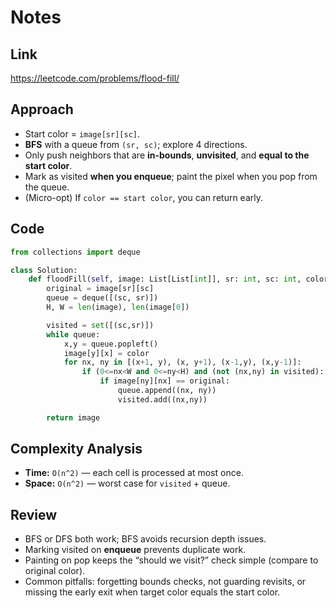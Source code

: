 # Notes

## Link
https://leetcode.com/problems/flood-fill/

## Approach
- Start color = `image[sr][sc]`.  
- **BFS** with a queue from `(sr, sc)`; explore 4 directions.  
- Only push neighbors that are **in-bounds**, **unvisited**, and **equal to the start color**.  
- Mark as visited **when you enqueue**; paint the pixel when you pop from the queue.  
- (Micro-opt) If `color == start color`, you can return early.

## Code
``` python
from collections import deque

class Solution:
    def floodFill(self, image: List[List[int]], sr: int, sc: int, color: int) -> List[List[int]]:
        original = image[sr][sc]
        queue = deque([(sc, sr)])
        H, W = len(image), len(image[0])

        visited = set([(sc,sr)])
        while queue:
            x,y = queue.popleft()
            image[y][x] = color
            for nx, ny in [(x+1, y), (x, y+1), (x-1,y), (x,y-1)]:
                if (0<=nx<W and 0<=ny<H) and (not (nx,ny) in visited):
                    if image[ny][nx] == original:
                        queue.append((nx, ny))
                        visited.add((nx,ny))

        return image
```

## Complexity Analysis
- **Time:** `O(n^2)` — each cell is processed at most once.  
- **Space:** `O(n^2)` — worst case for `visited` + queue.

## Review
- BFS or DFS both work; BFS avoids recursion depth issues.  
- Marking visited on **enqueue** prevents duplicate work.  
- Painting on pop keeps the “should we visit?” check simple (compare to original color).  
- Common pitfalls: forgetting bounds checks, not guarding revisits, or missing the early exit when target color equals the start color.
